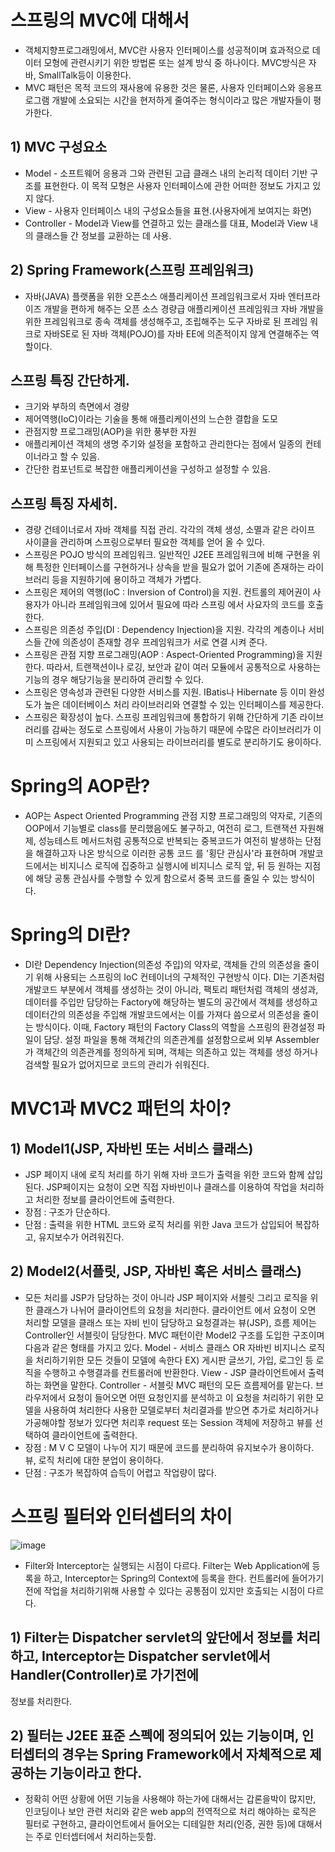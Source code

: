 # 스프링의 MVC에 대해서
- 객체지향프로그래밍에서, MVC란 사용자 인터페이스를 성공적이며 효과적으로 데이터 모형에 관련시키기 위한 방법론 또는 설계
방식 중 하나이다. MVC방식은 자바, SmallTalk등이 이용한다.
- MVC 패턴은 목적 코드의 재사용에 유용한 것은 물론, 사용자 인터페이스와 응용프로그램 개발에 소요되는 시간을 현저하게 줄여주는
형식이라고 많은 개발자들이 평가한다.
## 1) MVC 구성요소
- Model - 소프트웨어 응용과 그와 관련된 고급 클래스 내의 논리적 데이터 기반 구조를 표현한다. 이 목적 모형은 사용자 인터페이스에
관한 어떠한 정보도 가지고 있지 않다.
- View - 사용자 인터페이스 내의 구성요소들을 표현.(사용자에게 보여지는 화면)
- Controller - Model과 View를 연결하고 있는 클래스를 대표, Model과 View 내의 클래스들 간 정보를 교환하는 데 사용. 

## 2) Spring Framework(스프링 프레임워크)
- 자바(JAVA) 플랫폼을 위한 오픈소스 애플리케이션 프레임워크로서 자바 엔터프라이즈 개발을 편하게 해주는 오픈 소스 경량급 
애플리케이션 프레임워크 자바 개발을 위한 프레임워크로 종속 객체를 생성해주고, 조립해주는 도구
자바로 된 프레임 워크로 자바SE로 된 자바 객체(POJO)를 자바 EE에 의존적이지 않게 연결해주는 역할이다.
## 스프링 특징 간단하게.
- 크기와 부하의 측면에서 경량
- 제어역행(IoC)이라는 기술을 통해 애플리케이션의 느슨한 결합을 도모
- 관점지향 프로그래밍(AOP)을 위한 풍부한 자원
- 애플리케이션 객체의 생명 주기와 설정을 포함하고 관리한다는 점에서 일종의 컨테이너라고 할 수 있음.
- 간단한 컴포넌트로 복잡한 애플리케이션을 구성하고 설정할 수 있음.
## 스프링 특징 자세히.
- 경량 건테이너로서 자바 객체를 직접 관리. 각각의 객체 생성, 소멸과 같은 라이프 사이클을 관리하며 스프링으로부터 필요한 객체를 얻어
올 수 있다.
- 스프링은 POJO 방식의 프레임워크. 일반적인 J2EE 프레임워크에 비해 구현을 위해 특정한 인터페이스를 구현하거나 상속을 받을 필요가
없어 기존에 존재하는 라이브러리 등을 지원하기에 용이하고 객체가 가볍다.
- 스프링은 제어의 역행(IoC : Inversion of Control)을 지원. 컨트롤의 제어권이 사용자가 아니라 프레임워크에 있어서 필요에 따라 스프링
에서 사요자의 코드를 호출한다.
- 스프링은 의존성 주입(DI : Dependency Injection)을 지원. 각각의 계층이나 서비스들 간에 의존성이 존재할 경우 프레임워크가 서로 연결
시켜 준다.
- 스프링은 관점 지향 프로그래밍(AOP : Aspect-Oriented Programming)을 지원한다. 따라서, 트랜잭션이나 로깅, 보안과 같이 여러 모듈에서
공통적으로 사용하는 기능의 경우 해당기능을 분리하여 관리할 수 있다.
- 스프링은 영속성과 관련된 다양한 서비스를 지원. IBatis나 Hibernate 등 이미 완성도가 높은 데이터베이스 처리 라이브러리와 연결할 수 
있는 인터페이스를 제공한다.
- 스프링은 확장성이 높다. 스프링 프레임워크에 통합하기 위해 간단하게 기존 라이브러리를 감싸는 정도로 스프링에서 사용이 가능하기 때문에
수많은 라이브러리가 이미 스프링에서 지원되고 있고 사용되는 라이브러리를 별도로 분리하기도 용이하다.

# Spring의 AOP란?
- AOP는 Aspect Oriented Programming 관점 지향 프로그래밍의 약자로, 기존의 OOP에서 기능별로 class를 분리했음에도 불구하고, 여전히 로그,
트랜잭션 자원해제, 성능테스트 메서드처럼 공통적으로 반복되는 중복코드가 여전히 발생하는 단점을 해결하고자 나온 방식으로 이러한 공통 코드
를 '횡단 관심사'라 표현하며 개발코드에서는 비지니스 로직에 집중하고 실행시에 비지니스 로직 앞, 뒤 등 원하는 지점에 해당 공통 관심사를
수행할 수 있게 함으로서 중복 코드를 줄일 수 있는 방식이다.

# Spring의 DI란?
- DI란 Dependency Injection(의존성 주입)의 약자로, 객체들 간의 의존성을 줄이기 위해 사용되는 스프링의 IoC 컨테이너의 구체적인 구현방식
이다. 
DI는 기존처럼 개발코드 부분에서 객체를 생성하는 것이 아니라, 팩토리 패턴처럼 객체의 생성과, 데이터를 주입만 담당하는 Factory에 해당하는
별도의 공간에서 객체를 생성하고 데이터간의 의존성을 주입해 개발코드에서는 이를 가져다 씀으로서 의존성을 줄이는 방식이다. 이때, Factory
패턴의 Factory Class의 역할을 스프링의 환경설정 파일이 담당.
설정 파일을 통해 객체간의 의존관계를 설정함으로써 외부 Assembler가 객체간의 의존관계를 정의하게 되며, 객체는 의존하고 있는 객체를 생성
하거나 검색할 필요가 없어지므로 코드의 관리가 쉬워진다.

# MVC1과 MVC2 패턴의 차이?
## 1) Model1(JSP, 자바빈 또는 서비스 클래스)
- JSP 페이지 내에 로직 처리를 하기 위해 자바 코드가 출력을 위한 코드와 함께 삽입된다. JSP페이지는 요청이 오면 직접 자바빈이나 클래스를
이용하여 작업을 처리하고 처리한 정보를 클라이언트에 출력한다.
- 장점 : 구조가 단순하다.
- 단점 : 출력을 위한 HTML 코드와 로직 처리를 위한 Java 코드가 삽입되어 복잡하고, 유지보수가 어려워진다.

## 2) Model2(서플릿, JSP, 자바빈 혹은 서비스 클래스)
- 모든 처리를 JSP가 담당하는 것이 아니라 JSP 페이지와 서블릿 그리고 로직을 위한 클래스가 나뉘어 클라이언트의 요청을 처리한다. 클라이언트
에서 요청이 오면 처리할 모델을 클래스 또는 자비 빈이 담당하고 요청결과는 뷰(JSP), 흐름 제어는 Controller인 서블릿이 담당한다.
MVC 패턴이란 Model2 구조를 도입한 구조이며 다음과 같은 형태를 가지고 있다.
Model - 서비스 클래스 OR 자바빈
비지니스 로직을 처리하기위한 모든 것들이 모델에 속한다 
EX) 게시판 글쓰기, 가입, 로그인 등 로직을 수행하고 수행결과를 컨트롤러에 반환한다.
View - JSP
클라이언트에서 출력하는 화면을 말한다.
Controller - 서블릿
MVC 패턴의 모든 흐름제어를 맡는다.
브라우저에서 요청이 들어오면 어떤 요청인지를 분석하고 이 요청을 처리하기 위한 모델을 사용하여 처리한다 사용한 모델로부터 처리결과를 받으면 
추가로 처리하거나 가공해야할 정보가 있다면 처리후 request 또는 Session 객체에 저장하고 뷰를 선택하여 클라이언트에 출력한다.
- 장점 : M V C 모델이 나누어 지기 때문에 코드를 분리하여 유지보수가 용이하다. 뷰, 로직 처리에 대한 분업이 용이하다.
- 단점 : 구조가 복잡하여 습득이 어렵고 작업량이 많다.

# 스프링 필터와 인터셉터의 차이
![image](https://user-images.githubusercontent.com/58617250/75850229-1a3c0580-5e2a-11ea-9890-a95811550086.png)
- Filter와 Interceptor는 실행되는 시점이 다르다.
Filter는 Web Application에 등록을 하고, Interceptor는 Spring의 Context에 등록을 한다. 컨트롤러에 들어가기전에 작업을 처리하기위해
사용할 수 있다는 공통점이 있지만 호출되는 시점이 다르다.
## 1) Filter는 Dispatcher servlet의 앞단에서 정보를 처리하고, Interceptor는 Dispatcher servlet에서 Handler(Controller)로 가기전에
정보를 처리한다.
## 2) 필터는 J2EE 표준 스펙에 정의되어 있는 기능이며, 인터셉터의 경우는 Spring Framework에서 자체적으로 제공하는 기능이라고 한다.
- 정확히 어떤 상황에 어떤 기능을 사용해야 하는가에 대해서는 갑론을박이 많지만, 인코딩이나 보안 관련 처리와 같은 web app의 전역적으로 처리
해야하는 로직은 필터로 구현하고, 클라이언트에서 들어오는 디테일한 처리(인증, 권한 등)에 대해서는 주로 인터셉터에서 처리하는듯함.
